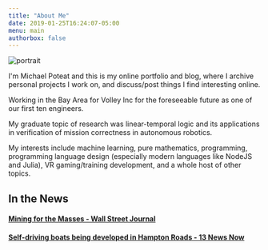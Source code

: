 ```yaml
---
title: "About Me"
date: 2019-01-25T16:24:07-05:00
menu: main
authorbox: false
---
```


![portrait](/img/portrait.png)

I'm Michael Poteat and this is my online portfolio and blog, where I archive personal projects I work on, and discuss/post things I find interesting online.

Working in the Bay Area for Volley Inc for the foreseeable future as one of our
first ten engineers.

My graduate topic of research was linear-temporal logic and its applications in verification of mission correctness in autonomous robotics.

My interests include machine learning, pure mathematics, programming,
programming language design (especially modern languages like NodeJS and Julia),
VR gaming/training development, and a whole host of other topics.

## In the News

#### [Mining for the Masses - Wall Street Journal](https://www.wsj.com/articles/the-rise-of-bitcoin-factories-mining-for-the-masses-1519209000)

#### [Self-driving boats being developed in Hampton Roads - 13 News Now](https://www.13newsnow.com/article/news/local/self-driving-boats-being-developed-in-hampton-roads/291-579008922)
